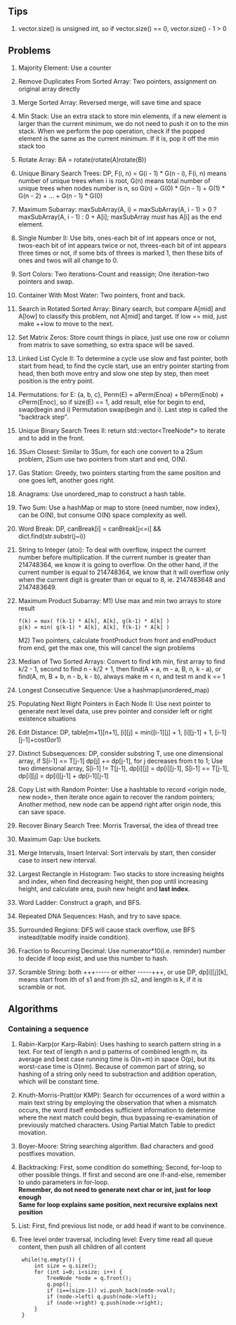 ## Tips

1. vector.size() is unsigned int, so if vector.size() == 0, vector.size() - 1 > 0

## Problems

1. Majority Element: Use a counter
2. Remove Duplicates From Sorted Array: Two pointers, assignment on original array directly
3. Merge Sorted Array: Reversed merge, will save time and space
4. Min Stack: Use an extra stack to store min elements, if a new element is larger than the current minimum, we do not need to push it on to the min stack. When we perform the pop operation, check if the popped element is the same as the current minimum. If it is, pop it off the min stack too
5. Rotate Array: BA = rotate(rotate(A)rotate(B))
6. Unique Binary Search Trees: DP, F(i, n) = G(i - 1) * G(n - i), F(i, n) means number of unique trees when i is root, G(n) means total number of unique trees when nodes number is n, so G(n) = G(0) * G(n - 1) + G(1) * G(n - 2) + ... + G(n - 1) * G(0)
7. Maximum Subarray: maxSubArray(A, i) = maxSubArray(A, i - 1) > 0 ? maxSubArray(A, i - 1) : 0 + A[i]; maxSubArray must has A[i] as the end element.
8. Single Number II: Use bits, ones-each bit of int appears once or not, twos-each bit of int appears twice or not, threes-each bit of int appears three times or not, if some bits of threes is marked 1, then these bits of ones and twos will all change to 0.
9. Sort Colors: Two iterations-Count and reassign; One iteration-two pointers and swap.
10. Container With Most Water: Two pointers, front and back.
11. Search in Rotated Sorted Array: Binary search, but compare A[mid] and A[low] to classify this problem, not A[mid] and target. If low == mid, just make ++low to move to the next.
12. Set Matrix Zeros: Store count things in place, just use one row or column from matrix to save something, so extra space will be saved.
13. Linked List Cycle II: To determine a cycle use slow and fast pointer, both start from head, to find the cycle start, use an entry pointer starting from head, then both move entry and slow one step by step, then meet position is the entry point.
14. Permutations: for E: {a, b, c}, Perm(E) = aPerm(Enoa) + bPerm(Enob) + cPerm(Enoc), so if size(E) == 1, add result, else for begin to end, swap(begin and i) Permutation swap(begin and i). Last step is called the "backtrack step".
15. Unique Binary Search Trees II: return std::vector<TreeNode*> to iterate and to add in the front.
16. 3Sum Closest: Similar to 3Sum, for each one convert to a 2Sum problem, 2Sum use two pointers from start and end, O(N).
17. Gas Station: Greedy, two pointers starting from the same position and one goes left, another goes right.
18. Anagrams: Use unordered_map to construct a hash table.
19. Two Sum: Use a hashMap or map to store {need number, now index}, can be O(N), but consume O(N) space complexity as well.
20. Word Break: DP, canBreak[i] = canBreak[j<=i] && dict.find(str.substr(j~i))
21. String to Integer (atoi): To deal with overflow, inspect the current number before multiplication. If the current number is greater than 214748364, we know it is going to overflow. On the other hand, if the current number is equal to 214748364, we know that it will overflow only when the current digit is greater than or equal to 8, ie. 2147483648 and 2147483649.
22. Maximum Product Subarray: M1) Use max and min two arrays to store result
		
		f(k) = max( f(k-1) * A[k], A[k], g(k-1) * A[k] )
		g(k) = min( g(k-1) * A[k], A[k], f(k-1) * A[k] )
		
	M2) Two pointers, calculate frontProduct from front and endProduct from end, get the max one, this will cancel the sign problems
23. Median of Two Sorted Arrays: Convert to find kth min, first array to find k/2 - 1, second to find n - k/2 + 1, then find(A + a, m - a, B, n, k - a), or find(A, m, B + b, n - b, k - b), always make m < n, and test m and k == 1
24. Longest Consecutive Sequence: Use a hashmap(unordered_map)
25. Populating Next Right Pointers in Each Node II: Use next pointer to generate next level data, use prev pointer and consider left or right existence situations
26. Edit Distance: DP, table[m+1][n+1], [i][j] = min([i-1][j] + 1, [i][j-1] + 1, [i-1][j-1]+cost0or1)
27. Distinct Subsequences: DP, consider substring T, use one dimensional array, if S[i-1] == T[j-1] dp[j] += dp[j-1], for j decreases from t to 1; Use two dimensional array, S[i-1] != T[j-1], dp[i][j] = dp[i][j-1], S[i-1] == T[j-1], dp[i][j] = dp[i][j-1] + dp[i-1][j-1]
28. Copy List with Random Pointer: Use a hashtable to record <origin node, new node>, then iterate once again to recover the random pointers; Another method, new node can be append right after origin node, this can save space.
29. Recover Binary Search Tree: Morris Traversal, the idea of thread tree
30. Maximum Gap: Use buckets.
31. Merge Intervals, Insert Interval: Sort intervals by start, then consider case to insert new interval.
32. Largest Rectangle in Histogram: Two stacks to store increasing heights and index, when find decreasing height, then pop until increasing height, and calculate area, push new height and **last index**.
33. Word Ladder: Construct a graph, and BFS.
34. Repeated DNA Sequences: Hash, and try to save space.
35. Surrounded Regions: DFS will cause stack overflow, use BFS instead(table modify inside condition).
36. Fraction to Recurring Decimal: Use numerator*10(i.e. reminder) number to decide if loop exist, and use this number to hash.
37. Scramble String: both +++----- or either -----+++, or use DP, dp[i][j][k], means start from ith of s1 and from jth s2, and length is k, if it is scramble or not.

## Algorithms

### Containing a sequence

1. Rabin-Karp(or Karp-Rabin): Uses hashing to search pattern string in a text. For text of length n and p patterns of combined length m, its average and best case running time is O(n+m) in space O(p), but its worst-case time is O(nm). Because of common part of string, so hashing of a string only need to substraction and addition operation, which will be constant time.
2. Knuth-Morris-Pratt(or KMP): Search for occurrences of a word within a main text string by employing the observation that when a mismatch occurs, the word itself embodies sufficient information to determine where the next match could begin, thus bypassing re-examination of previously matched characters. Using Partial Match Table to predict movation.
3. Boyer-Moore: String searching algorithm. Bad characters and good postfixes movation.
4. Backtracking: First, some condition do something; Second, for-loop to other possible things. If first and second are one if-and-else, remember to undo parameters in for-loop.  
**Remember, do not need to generate next char or int, just for loop enough**  
**Same for loop explains same position, next recursive explains next position**
5. List: First, find previous list node, or add head if want to be convinence.
6. Tree level order traversal, including level: Every time read all queue content, then push all children of all content

    	while(!q.empty()) {
        	int size = q.size();
        	for (int i=0; i<size; i++) {
            	TreeNode *node = q.front();
            	q.pop();
            	if (i==(size-1)) vi.push_back(node->val);
            	if (node->left) q.push(node->left);
            	if (node->right) q.push(node->right);
        	}
    	}
